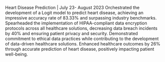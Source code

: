 Heart Disease Prediction | July 23- August 2023
Orchestrated the development of a Logit model to predict heart disease, achieving an impressive accuracy rate of 83.33% and surpassing industry benchmarks.
Spearheaded the implementation of HIPAA-compliant data encryption protocols across all healthcare solutions, decreasing data breach incidents by 40% and ensuring patient privacy and security.
Demonstrated commitment to ethical data practices while contributing to the development of data-driven healthcare solutions.
Enhanced healthcare outcomes by 26% through accurate prediction of heart disease, positively impacting patient well-being.
